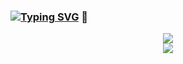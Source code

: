 ### [![Typing SVG](https://readme-typing-svg.herokuapp.com?color=17FF1E&lines=Hi+there+this+is+a+coding+raccoon)](https://git.io/typing-svg) 👋
<div align="center"> 
  <img src="https://metrics.lecoq.io/ippanpeopleWillyLin?template=classic&config.timezone=Asia%2FShanghai"> 
</div>
<div align="center"> 
  <img src="https://activity-graph.herokuapp.com/graph?username=ippanpeopleWillyLin&theme=xcode" /> 
</div>


<!--
**ippanpeopleWillyLin/ippanpeopleWillyLin** is a ✨ _special_ ✨ repository because its `README.md` (this file) appears on your GitHub profile.

Here are some ideas to get you started:

- 🔭 I’m currently working on ...
- 🌱 I’m currently learning ...
- 👯 I’m looking to collaborate on ...
- 🤔 I’m looking for help with ...
- 💬 Ask me about ...
- 📫 How to reach me: ...
- 😄 Pronouns: ...
- ⚡ Fun fact: ...
-->
